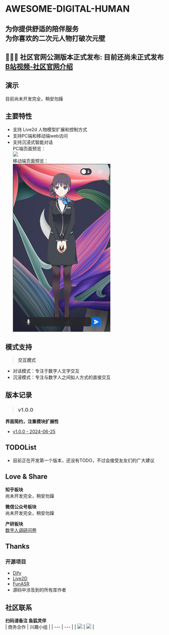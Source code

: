 # AWESOME-DIGITAL-HUMAN
**为你提供舒适的陪伴服务**  
**为你喜欢的二次元人物打破次元壁**  
---  
🎉🎉🎉 社区官网公测版本正式发布: 目前还尚未正式发布  
[B站视频-社区官网介绍](稍安勿躁，很快会出介绍)
---  

## 演示
目前尚未开发完全，稍安勿躁

## 主要特性
* 支持 Live2d 人物模型扩展和控制方式
* 支持PC端和移动端web访问
* 支持沉浸式智能对话  
PC端页面预览：  
![](./assets/pc_web.png)  
移动端页面预览：  
![](./assets/phone_web.png)

## 模式支持
> **交互模式**  
* 对话模式：专注于数字人文字交互  
* 沉浸模式：专注与数字人之间拟人方式的直接交互   

## 版本记录
> ### v1.0.0
**界面简约，注重模块扩展性**
* [v1.0.0 - 2024-06-25](尚未开发完全，稍安勿躁)

## TODOList
- 目前正在开发第一个版本，还没有TODO，不过会接受友友们的广大建议

## Love & Share
**知乎板块**  
尚未开发完全，稍安勿躁
  
**微信公众号板块**  
尚未开发完全，稍安勿躁

**产研板块**  
[数字人调研问卷](https://ec5cjmeodk.feishu.cn/share/base/dashboard/shrcnu1DNMUCTU18f5tF2q9qoQh)

## Thanks
### 开源项目
* [Dify](https://github.com/langgenius/dify)  
* [Live2D](https://github.com/Live2D)  
* [FunASR](https://github.com/modelscope/FunASR)
* 源码中涉及到的所有库作者

## 社区联系
**扫码请备注 鱼狐灵伴**    
| 商务合作 | 兴趣小组 |
| --- | --- |
| ![](会放微信二维码) | ![](会放微信二维码) |
